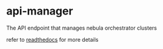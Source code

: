 # api-manager
The API endpoint that manages nebula orchestrator clusters

refer to [readthedocs](http://nebula.readthedocs.io/en/latest/) for more details
